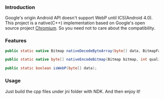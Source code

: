 ### Introduction
Google's origin Android API doesn't support WebP until ICS(Android 4.0).
This project is a native(C++) implementation based on Google's open source project [Chromium](https://git.chromium.org/). So you need not to care about the compatibility.

### Features
```java
public static native Bitmap nativeDecodeByteArray(byte[] data, BitmapFactory.Options options);

public static native byte[] nativeEncodeBitmap(Bitmap bitmap, int quality);

public static boolean isWebP(byte[] data);
```

### Usage
Just build the cpp files under jni folder with NDK. And then enjoy it!
